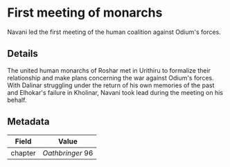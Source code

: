 # First meeting of monarchs
Navani led the first meeting of the human coalition against Odium's forces.

## Details
The united human monarchs of Roshar met in Urithiru to formalize their relationship and make plans concerning the war against Odium's forces. With Dalinar struggling under the return of his own memories of the past and Elhokar's failure in Kholinar, Navani took lead during the meeting on his behalf.

## Metadata
| Field | Value |
| ----- | ----- |
| chapter | *Oathbringer* 96 |
